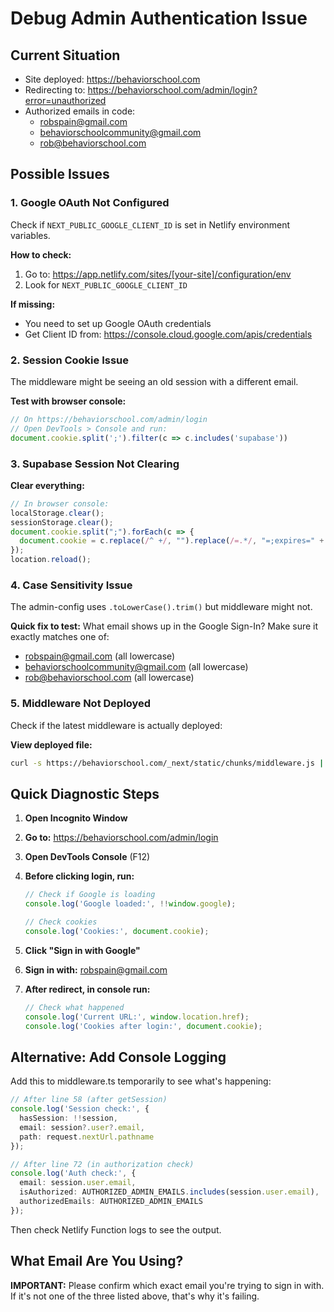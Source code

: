 # Debug Admin Authentication Issue

## Current Situation
- Site deployed: https://behaviorschool.com
- Redirecting to: https://behaviorschool.com/admin/login?error=unauthorized
- Authorized emails in code:
  - robspain@gmail.com
  - behaviorschoolcommunity@gmail.com
  - rob@behaviorschool.com

## Possible Issues

### 1. Google OAuth Not Configured
Check if `NEXT_PUBLIC_GOOGLE_CLIENT_ID` is set in Netlify environment variables.

**How to check:**
1. Go to: https://app.netlify.com/sites/[your-site]/configuration/env
2. Look for `NEXT_PUBLIC_GOOGLE_CLIENT_ID`

**If missing:**
- You need to set up Google OAuth credentials
- Get Client ID from: https://console.cloud.google.com/apis/credentials

### 2. Session Cookie Issue
The middleware might be seeing an old session with a different email.

**Test with browser console:**
```javascript
// On https://behaviorschool.com/admin/login
// Open DevTools > Console and run:
document.cookie.split(';').filter(c => c.includes('supabase'))
```

### 3. Supabase Session Not Clearing
**Clear everything:**
```javascript
// In browser console:
localStorage.clear();
sessionStorage.clear();
document.cookie.split(";").forEach(c => {
  document.cookie = c.replace(/^ +/, "").replace(/=.*/, "=;expires=" + new Date().toUTCString() + ";path=/");
});
location.reload();
```

### 4. Case Sensitivity Issue
The admin-config uses `.toLowerCase().trim()` but middleware might not.

**Quick fix to test:**
What email shows up in the Google Sign-In? Make sure it exactly matches one of:
- robspain@gmail.com (all lowercase)
- behaviorschoolcommunity@gmail.com (all lowercase)
- rob@behaviorschool.com (all lowercase)

### 5. Middleware Not Deployed
Check if the latest middleware is actually deployed:

**View deployed file:**
```bash
curl -s https://behaviorschool.com/_next/static/chunks/middleware.js | grep -i "robspain"
```

## Quick Diagnostic Steps

1. **Open Incognito Window**
2. **Go to:** https://behaviorschool.com/admin/login
3. **Open DevTools Console** (F12)
4. **Before clicking login, run:**
   ```javascript
   // Check if Google is loading
   console.log('Google loaded:', !!window.google);

   // Check cookies
   console.log('Cookies:', document.cookie);
   ```

5. **Click "Sign in with Google"**
6. **Sign in with:** robspain@gmail.com
7. **After redirect, in console run:**
   ```javascript
   // Check what happened
   console.log('Current URL:', window.location.href);
   console.log('Cookies after login:', document.cookie);
   ```

## Alternative: Add Console Logging

Add this to middleware.ts temporarily to see what's happening:

```typescript
// After line 58 (after getSession)
console.log('Session check:', {
  hasSession: !!session,
  email: session?.user?.email,
  path: request.nextUrl.pathname
});

// After line 72 (in authorization check)
console.log('Auth check:', {
  email: session.user.email,
  isAuthorized: AUTHORIZED_ADMIN_EMAILS.includes(session.user.email),
  authorizedEmails: AUTHORIZED_ADMIN_EMAILS
});
```

Then check Netlify Function logs to see the output.

## What Email Are You Using?

**IMPORTANT:** Please confirm which exact email you're trying to sign in with.
If it's not one of the three listed above, that's why it's failing.
